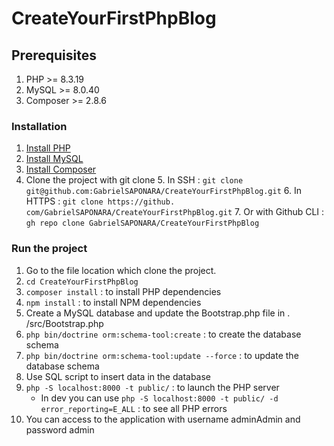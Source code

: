 # CreateYourFirstPhpBlog

## Prerequisites

1. PHP >= 8.3.19
2. MySQL >= 8.0.40
3. Composer >= 2.8.6

### Installation

1. [Install PHP](https://www.php.net/downloads.php)
2. [Install MySQL](https://www.mysql.com/downloads/)
3. [Install Composer](https://getcomposer.org/download/)
4. Clone the project with git clone
   5. In SSH : `git clone git@github.com:GabrielSAPONARA/CreateYourFirstPhpBlog.git`
   6. In HTTPS : `git clone https://github.
   com/GabrielSAPONARA/CreateYourFirstPhpBlog.git`
   7. Or with Github CLI : `gh repo clone GabrielSAPONARA/CreateYourFirstPhpBlog`

### Run the project

1. Go to the file location which clone the project.
2. `cd CreateYourFirstPhpBlog`
3. `composer install` : to install PHP dependencies
4. `npm install` : to install NPM dependencies
5. Create a MySQL database and update the Bootstrap.php file in .
   /src/Bootstrap.php
6. `php bin/doctrine orm:schema-tool:create` : to create the database schema
7. `php bin/doctrine orm:schema-tool:update --force` : to update the 
   database schema
8. Use SQL script to insert data in the database
9. `php -S localhost:8000 -t public/` : to launch the PHP server
   * In dev you can use `php -S localhost:8000 -t public/ -d 
   error_reporting=E_ALL` : to see all PHP errors
10. You can access to the application with username adminAdmin and password 
    admin


